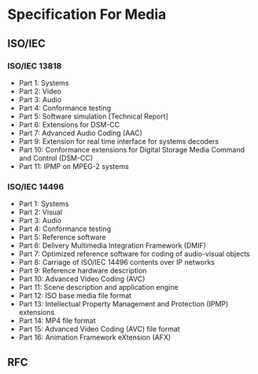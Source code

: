 # Specification For Media

## ISO/IEC

### ISO/IEC 13818

- Part 1: Systems
- Part 2: Video
- Part 3: Audio
- Part 4: Conformance testing
- Part 5: Software simulation [Technical Report]
- Part 6: Extensions for DSM-CC
- Part 7: Advanced Audio Coding (AAC)
- Part 9: Extension for real time interface for systems decoders
- Part 10: Conformance extensions for Digital Storage Media Command and Control (DSM-CC)
- Part 11: IPMP on MPEG-2 systems

### ISO/IEC 14496

- Part 1: Systems
- Part 2: Visual
- Part 3: Audio
- Part 4: Conformance testing
- Part 5: Reference software
- Part 6: Delivery Multimedia Integration Framework (DMIF)
- Part 7: Optimized reference software for coding of audio-visual objects
- Part 8: Carriage of ISO/IEC 14496 contents over IP networks
- Part 9: Reference hardware description
- Part 10: Advanced Video Coding (AVC)
- Part 11: Scene description and application engine
- Part 12: ISO base media file format
- Part 13: Intellectual Property Management and Protection (IPMP) extensions
- Part 14: MP4 file format
- Part 15: Advanced Video Coding (AVC) file format
- Part 16: Animation Framework eXtension (AFX)

## RFC


